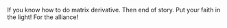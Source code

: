 If you know how to do matrix derivative. Then end of story. Put your faith in the light! For the alliance!